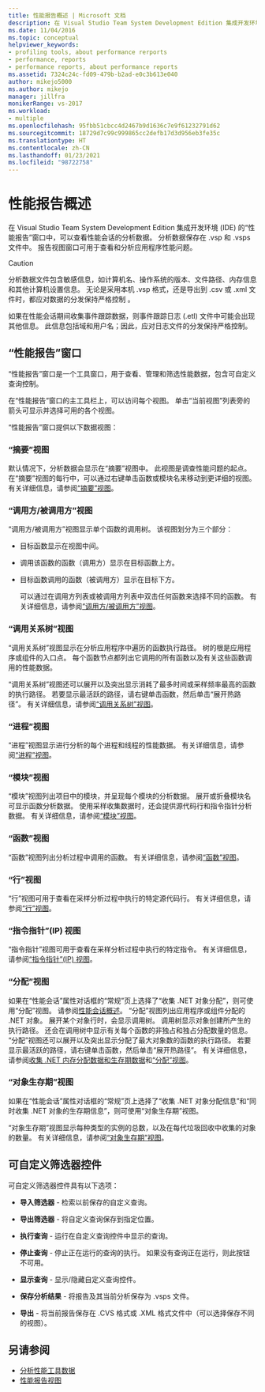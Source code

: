 ```yaml
---
title: 性能报告概述 | Microsoft 文档
description: 在 Visual Studio Team System Development Edition 集成开发环境的“性能报告”窗口中查看分析数据。
ms.date: 11/04/2016
ms.topic: conceptual
helpviewer_keywords:
- profiling tools, about performance rerports
- performance, reports
- performance reports, about performance reports
ms.assetid: 7324c24c-fd09-479b-b2ad-e0c3b613e040
author: mikejo5000
ms.author: mikejo
manager: jillfra
monikerRange: vs-2017
ms.workload:
- multiple
ms.openlocfilehash: 95fbb51cbcc4d2467b9d1636c7e9f61232791d62
ms.sourcegitcommit: 18729d7c99c999865cc2defb17d3d956eb3fe35c
ms.translationtype: HT
ms.contentlocale: zh-CN
ms.lasthandoff: 01/23/2021
ms.locfileid: "98722758"
---
```

# <a name="performance-report-overview"></a>性能报告概述
在 Visual Studio Team System Development Edition 集成开发环境 (IDE) 的“性能报告”窗口中，可以查看性能会话的分析数据。 分析数据保存在 .vsp 和 .vsps 文件中。 报告视图窗口可用于查看和分析应用程序性能问题。

> [!CAUTION]
> 分析数据文件包含敏感信息，如计算机名、操作系统的版本、文件路径、内存信息和其他计算机设置信息。 无论是采用本机 .vsp 格式，还是导出到 .csv 或 .xml 文件时，都应对数据的分发保持严格控制  。
>
> 如果在性能会话期间收集事件跟踪数据，则事件跟踪日志 (.etl) 文件中可能会出现其他信息。 此信息包括域和用户名；因此，应对日志文件的分发保持严格控制。

## <a name="performance-report-window"></a>“性能报告”窗口
 “性能报告”窗口是一个工具窗口，用于查看、管理和筛选性能数据，包含可自定义查询控制。

 在“性能报告”窗口的主工具栏上，可以访问每个视图。 单击“当前视图”列表旁的箭头可显示并选择可用的各个视图。

 “性能报告”窗口提供以下数据视图：

### <a name="summary-view"></a>“摘要”视图
 默认情况下，分析数据会显示在“摘要”视图中。 此视图是调查性能问题的起点。 在“摘要”视图的每行中，可以通过右键单击函数或模块名来移动到更详细的视图。 有关详细信息，请参阅[“摘要”视图](../profiling/summary-view.md)。

### <a name="callercallee-view"></a>“调用方/被调用方”视图
 “调用方/被调用方”视图显示单个函数的调用树。 该视图划分为三个部分：

- 目标函数显示在视图中间。

- 调用该函数的函数（调用方）显示在目标函数上方。

- 目标函数调用的函数（被调用方）显示在目标下方。

  可以通过在调用方列表或被调用方列表中双击任何函数来选择不同的函数。 有关详细信息，请参阅[“调用方/被调用方”视图](../profiling/caller-callee-view.md)。

### <a name="call-tree-view"></a>“调用关系树”视图
 “调用关系树”视图显示在分析应用程序中遍历的函数执行路径。 树的根是应用程序或组件的入口点。 每个函数节点都列出它调用的所有函数以及有关这些函数调用的性能数据。

 “调用关系树”视图还可以展开以及突出显示消耗了最多时间或采样频率最高的函数的执行路径。 若要显示最活跃的路径，请右键单击函数，然后单击“展开热路径”。 有关详细信息，请参阅[“调用关系树”视图](../profiling/call-tree-view.md)。

### <a name="process-view"></a>“进程”视图
 “进程”视图显示进行分析的每个进程和线程的性能数据。 有关详细信息，请参阅[“进程”视图](../profiling/process-view.md)。

### <a name="modules-view"></a>“模块”视图
 “模块”视图列出项目中的模块，并呈现每个模块的分析数据。 展开或折叠模块名可显示函数分析数据。 使用采样收集数据时，还会提供源代码行和指令指针分析数据。 有关详细信息，请参阅[“模块”视图](../profiling/modules-view.md)。

### <a name="functions-view"></a>“函数”视图
 “函数”视图列出分析过程中调用的函数。 有关详细信息，请参阅[“函数”视图](../profiling/functions-view.md)。

### <a name="line-view"></a>“行”视图
 “行”视图可用于查看在采样分析过程中执行的特定源代码行。 有关详细信息，请参阅[“行”视图](../profiling/lines-view.md)。

### <a name="instruction-pointer-ip-view"></a>“指令指针”(IP) 视图
 “指令指针”视图可用于查看在采样分析过程中执行的特定指令。 有关详细信息，请参阅[“指令指针”(IP) 视图](../profiling/instruction-pointers-ips-view.md)。

### <a name="allocation-view"></a>“分配”视图
 如果在“性能会话”属性对话框的“常规”页上选择了“收集 .NET 对象分配”，则可使用“分配”视图。 请参阅[性能会话概述](../profiling/performance-session-overview.md)。 “分配”视图列出应用程序或组件分配的 .NET 对象。 展开某个对象行时，会显示调用树。 调用树显示对象创建所产生的执行路径。 还会在调用树中显示有关每个函数的非独占和独占分配数量的信息。 “分配”视图还可以展开以及突出显示分配了最大对象数的函数的执行路径。 若要显示最活跃的路径，请右键单击函数，然后单击“展开热路径”。 有关详细信息，请参阅[收集 .NET 内存分配数据和生存期数据](../profiling/collecting-dotnet-memory-allocation-and-lifetime-data.md)和[“分配”视图](../profiling/dotnet-memory-allocations-view.md)。

### <a name="objects-lifetime-view"></a>“对象生存期”视图
 如果在“性能会话”属性对话框的“常规”页上选择了“收集 .NET 对象分配信息”和“同时收集 .NET 对象的生存期信息”，则可使用“对象生存期”视图。

 “对象生存期”视图显示每种类型的实例的总数，以及在每代垃圾回收中收集的对象的数量。 有关详细信息，请参阅[“对象生存期”视图](../profiling/object-lifetime-view.md)。

## <a name="customizable-filter-control"></a>可自定义筛选器控件
 可自定义筛选器控件具有以下选项：

- **导入筛选器** - 检索以前保存的自定义查询。

- **导出筛选器** - 将自定义查询保存到指定位置。

- **执行查询** - 运行在自定义查询控件中显示的查询。

- **停止查询** - 停止正在运行的查询的执行。 如果没有查询正在运行，则此按钮不可用。

- **显示查询** - 显示/隐藏自定义查询控件。

- **保存分析结果** - 将报告及其当前分析保存为 .vsps 文件。

- **导出** - 将当前报告保存在 .CVS 格式或 .XML 格式文件中（可以选择保存不同的视图）。

## <a name="see-also"></a>另请参阅
- [分析性能工具数据](../profiling/analyzing-performance-tools-data.md)
- [性能报告视图](../profiling/performance-report-views.md)
